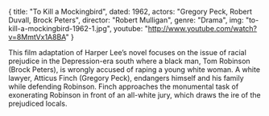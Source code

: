 {
  title: "To Kill a Mockingbird",
  dated:  1962,
  actors: "Gregory Peck, Robert Duvall, Brock Peters",
  director: "Robert Mulligan",
  genre: "Drama",
  img: "to-kill-a-mockingbird-1962-1.jpg",
  youtube: "http://www.youtube.com/watch?v=8MmtVx1A8BA"
}

This film adaptation of Harper Lee’s novel focuses on the issue of racial prejudice in the Depression-era south where a black man, Tom Robinson (Brock Peters), is wrongly accused of raping a young white woman. A white lawyer, Atticus Finch (Gregory Peck), endangers himself and his family while defending Robinson. Finch approaches the monumental task of exonerating Robinson in front of an all-white jury, which draws the ire of the prejudiced locals. 